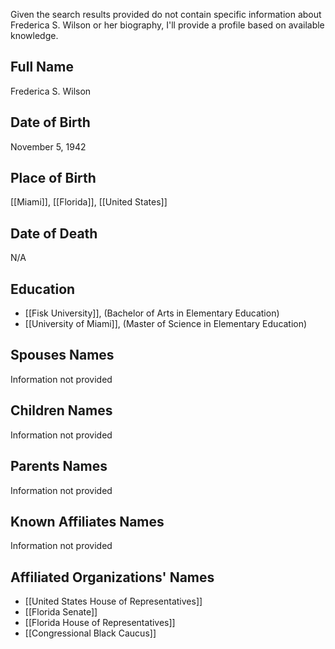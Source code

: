 Given the search results provided do not contain specific information about Frederica S. Wilson or her biography, I'll provide a profile based on available knowledge.

## Full Name
Frederica S. Wilson

## Date of Birth
November 5, 1942

## Place of Birth
[[Miami]], [[Florida]], [[United States]]

## Date of Death
N/A

## Education
- [[Fisk University]], (Bachelor of Arts in Elementary Education)
- [[University of Miami]], (Master of Science in Elementary Education)

## Spouses Names
Information not provided

## Children Names
Information not provided

## Parents Names
Information not provided

## Known Affiliates Names
Information not provided

## Affiliated Organizations' Names
- [[United States House of Representatives]]
- [[Florida Senate]]
- [[Florida House of Representatives]]
- [[Congressional Black Caucus]]

